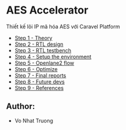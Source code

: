 # AES Accelerator

Thiết kế lõi IP mã hóa AES với Caravel Platform

* [Step 1 - Theory](01_theory.md)
* [Step 2 - RTL design](02_rtl_design.md)
* [Step 3 - RTL testbench](03_rtl_testbench.md)
* [Step 4 - Setup the environment](04_setup_the_environment.md)
* [Step 5 - Openlane2 flow](05_openlane2_flơw.md)
* [Step 6 - Optimize](06_optimize.md)
* [Step 7 - Final reports](07_final_reports.md)
* [Step 8 - Future devs](08_future_devs.md)
* [Step 9 - References](09_references.md)

## Author:
* Vo Nhat Truong
